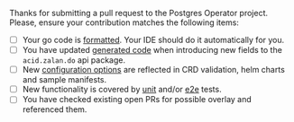 Thanks for submitting a pull request to the Postgres Operator project.
Please, ensure your contribution matches the following items:

- [ ] Your go code is [formatted](https://blog.golang.org/gofmt). Your IDE should do it automatically for you.
- [ ] You have updated [generated code](https://github.com/zalando/postgres-operator/blob/master/docs/developer.md#code-generation) when introducing new fields to the `acid.zalan.do` api package.
- [ ] New [configuration options](https://github.com/zalando/postgres-operator/blob/master/docs/developer.md#introduce-additional-configuration-parameters) are reflected in CRD validation, helm charts and sample manifests.
- [ ] New functionality is covered by [unit](https://github.com/zalando/postgres-operator/blob/master/docs/developer.md#unit-tests) and/or [e2e](https://github.com/zalando/postgres-operator/blob/master/docs/developer.md#end-to-end-tests) tests.
- [ ] You have checked existing open PRs for possible overlay and referenced them.
